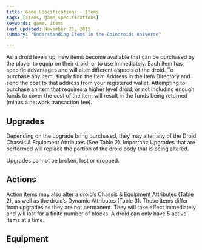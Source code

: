 ```yaml
---
title: Game Specifications - Items
tags: [items, game-specifications]
keywords: game, items 
last_updated: November 21, 2015
summary: "Understanding Items in the Coindroids universe"

---
```


As a droid levels up, new items become available that can be purchased by the player to equip on their droid, or to use immediately. Each item has specific advantages and will alter different aspects of the droid.
To purchase any item, simply find the Item Address in the Item Directory and send the cost to that address from your registered wallet.
Attempting to purchase an item that requires a higher level droid, or not including enough funds to cover the cost of the item will result in the funds being returned (minus a network transaction fee).

## Upgrades

Depending on the upgrade bring purchased, they may alter any of the Droid Chassis & Equipment Attributes (See Table 2).
Important: Upgrades that are performed will replace the portion of the droid body that is being altered.

Upgrades cannot be broken, lost or dropped.

## Actions
Action items may also alter a droid’s Chassis & Equipment Attributes (Table 2), as well as the droid’s Dynamic Attributes (Table 3). These items differ from upgrades as they are not permanent. They will take effect immediately and will last for a finite number of blocks.
A droid can only have 5 active items at a time.


## Equipment 

